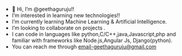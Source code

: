 - 👋 Hi, I’m @geethaguruju!!
- I’m interested in learning new technologies!!
- I’m currently learning Machine Learning & Artificial Intelligence.
- I’m looking to collaborate on projects . 
- I can code in languages like python,C/C++,java,Javascript,php and familiar with frameworks like Node.js,Angular Js, Django(python).
- You can reach me through email-geethaguruju@gmail.com

<!---
geethaguruju/geethaguruju is a ✨ special ✨ repository because its `README.md` (this file) appears on your GitHub profile.
You can click the Preview link to take a look at your changes.
--->
